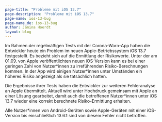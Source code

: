 ```yaml
---
page-title: "Probleme mit iOS 13.7" 
page-description: "Probleme mit iOS 13.7" 
page-name: ios-13-bug
page-name_de: ios-13-bug
author: Janina Hoerdt
layout: blog
---
```


Im Rahmen der regelmäßigen Tests mit der Corona-Warn-App haben die Entwickler heute ein Problem im neuen Apple-Betriebssystem iOS 13.7 festgestellt. Es bezieht sich auf die Ermittlung der Risikowerte. Unter der am 01.09. von Apple veröffentlichten neuen iOS-Version kann es bei einer geringen Zahl von Nutzer*innen zu irreführenden Risiko-Berechnungen kommen. In der App wird einigen Nutzer\*innen unter Umständen ein höheres Risiko angezeigt als sie tatsächlich hatten.  
<!-- overview -->

Die Ergebnisse ihrer Tests haben die Entwickler zur weiteren Fehleranalyse an Apple übermittelt. Aktuell wird unter Hochdruck gemeinsam mit Apple an einer Lösung gearbeitet, damit auch die betroffenen Nutzer*innen unter iOS 13.7 wieder eine korrekt berechnete Risiko-Ermittlung erhalten. 
  
Alle Nutzer*innen von Android-Geräten sowie Apple-Geräten mit einer iOS-Version bis einschließlich 13.6.1 sind von diesem Fehler nicht betroffen.